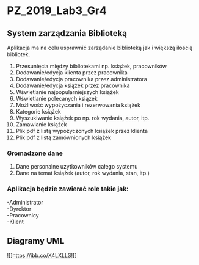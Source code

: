 # PZ_2019_Lab3_Gr4
## System zarządzania Biblioteką

Aplikacja ma na celu usprawnić zarządanie biblioteką jak i większą ilością bibliotek. 
1. Przesunięcia między bibliotekami np. książek, pracowników
1. Dodawanie/edycja klienta przez pracownika
1. Dodawanie/edycja pracownika przez administratora
1. Dodawanie/edycja książek przez pracownika
1. Wświetlanie najpopularniejszych książek
1. Wświetlanie polecanych książek
1. Możliwość wypożyczania i rezerwowania książek
1. Kategorie książek
1. Wyszukiwanie książek po np. rok wydania, autor, itp.
1. Zamawianie książek
1. Plik pdf z listą wypożyczonych książek przez klienta 
1. Plik pdf z listą zamównionych książek

### Gromadzone dane
1. Dane personalne uzytkowników całego systemu
1. Dane na temat książek (autor, rok wydania, stan, itp.)


### Aplikacja będzie zawierać role takie jak: 
-Administrator <br>
-Dyrektor<br>
-Pracownicy<br>
-Klient<br>

## Diagramy UML

![]https://ibb.co/X4LXLLS![]
